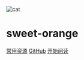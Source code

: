 
![cat](_coverpage.assets/cat.png)
# sweet-orange

[常用资源](https://shimo.im/docs/MuiACIg1HlYfVxrj/) [GitHub](https://github.com/Snailclimb/docsify-demo) [开始阅读](#java)

